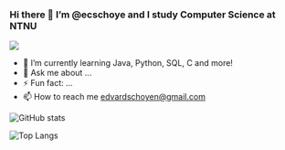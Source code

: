 ### Hi there 👋 I’m @ecschoye and I study Computer Science at NTNU
![](https://komarev.com/ghpvc/?username=ecschoye)

- 🌱 I’m currently learning Java, Python, SQL, C and more!
- 💬 Ask me about ...
- ⚡ Fun fact: ...
- 📫 How to reach me edvardschoyen@gmail.com

![GitHub stats](https://github-readme-stats-jet-seven-49.vercel.app/api?username=ecschoye&show_icons=false&theme=nord)


![Top Langs](https://github-readme-stats-jet-seven-49.vercel.app/api/top-langs/?username=ecschoye&theme=nord&hide=jupyter%20notebook)
